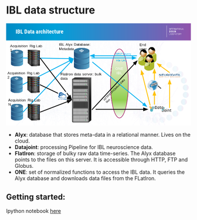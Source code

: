 # IBL data structure
![Alyx data structure](./_static/IBL_data.png)

-   **Alyx**: database that stores meta-data in a relational manner. Lives on the cloud.
-   **Datajoint**: processing Pipeline for IBL neuroscience data.
-   **FlatIron**: storage of bulky raw data time-series. The Alyx database points to the files on this server. It is accessible through HTTP, FTP and Globus.
-   **ONE**: set of normalized functions to access the IBL data. It queries the Alyx database and downloads data files from the FLatIron.

## Getting started:
Ipython notebook  [here](./_static/one_demo.html)

